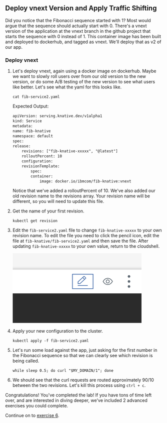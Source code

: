 ## Deploy vnext Version and Apply Traffic Shifting

Did you notice that the Fibonacci sequence started with 1? Most would argue that the sequence should actually start with 0. There's a vnext version of the application at the vnext branch in the github project that starts the sequence with 0 instead of 1. This container image has been built and deployed to dockerhub, and tagged as vnext. We'll deploy that as v2 of our app.

### Deploy vnext
1. Let's deploy vnext, again using a docker image on dockerhub. Maybe we want to slowly roll users over from our old version to the new version, or do some A/B testing of the new version to see what users like better. Let's see what the yaml for this looks like.

    ```
    cat fib-service2.yaml
    ```

    Expected Output:
    ```
    apiVersion: serving.knative.dev/v1alpha1
    kind: Service
    metadata:
    name: fib-knative
    namespace: default
    spec:
    release:
        revisions: ["fib-knative-xxxxx", "@latest"]
        rolloutPercent: 10
        configuration:
        revisionTemplate:
            spec:
            container:
                image: docker.io/ibmcom/fib-knative:vnext
    ```

	Notice that we've added a rolloutPercent of 10. We've also added our old revision name to the revisions array. Your revision name will be different, so you will need to update this file.

2. Get the name of your first revision.

    ```
    kubectl get revision
    ```

3. Edit the `fib-service2.yaml` file to change `fib-knative-xxxxx` to your own revision name. To edit the file you need to click the pencil icon, edit the file at `fib-knative/fib-service2.yaml` and then save the file. After updating `fib-knative-xxxxx` to your own value, return to the cloudshell.

    ![](../README_images/pencil.png)

4. Apply your new configuration to the cluster.

    ```
    kubectl apply -f fib-service2.yaml
    ```

5. Let's run some load against the app, just asking for the first number in the Fibonacci sequence so that we can clearly see which revision is being called.

	```
	while sleep 0.5; do curl "$MY_DOMAIN/1"; done
	```

6. We should see that the curl requests are routed approximately 90/10 between the two revisions. Let's kill this process using `ctrl + c`.


Congratulations! You've completed the lab!  If you have tons of time left over, and are interested in diving deeper, we've included 2 advanced exercises you could complete.

Continue on to [exercise 6](../exercise-6/README.md).
